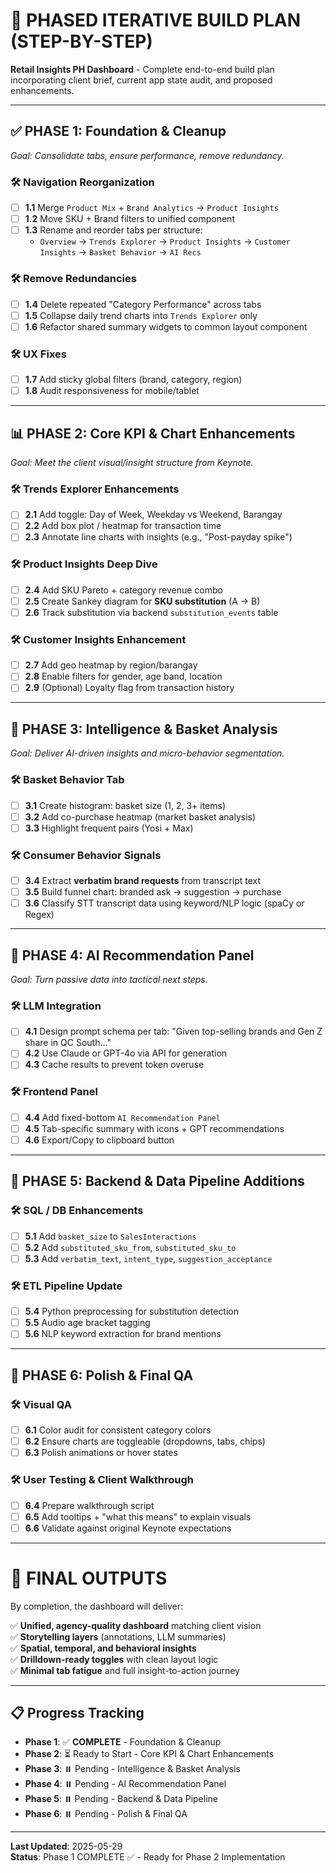 # 🧩 PHASED ITERATIVE BUILD PLAN (STEP-BY-STEP)

**Retail Insights PH Dashboard** - Complete end-to-end build plan incorporating client brief, current app state audit, and proposed enhancements.

---

## ✅ **PHASE 1: Foundation & Cleanup** 
*Goal: Consolidate tabs, ensure performance, remove redundancy.*

### 🛠 Navigation Reorganization
- [ ] **1.1** Merge `Product Mix` + `Brand Analytics` → `Product Insights`
- [ ] **1.2** Move SKU + Brand filters to unified component  
- [ ] **1.3** Rename and reorder tabs per structure:
  - `Overview` → `Trends Explorer` → `Product Insights` → `Customer Insights` → `Basket Behavior` → `AI Recs`

### 🛠 Remove Redundancies  
- [ ] **1.4** Delete repeated "Category Performance" across tabs
- [ ] **1.5** Collapse daily trend charts into `Trends Explorer` only
- [ ] **1.6** Refactor shared summary widgets to common layout component

### 🛠 UX Fixes
- [ ] **1.7** Add sticky global filters (brand, category, region)
- [ ] **1.8** Audit responsiveness for mobile/tablet

---

## 📊 **PHASE 2: Core KPI & Chart Enhancements**
*Goal: Meet the client visual/insight structure from Keynote.*

### 🛠 Trends Explorer Enhancements
- [ ] **2.1** Add toggle: Day of Week, Weekday vs Weekend, Barangay
- [ ] **2.2** Add box plot / heatmap for transaction time
- [ ] **2.3** Annotate line charts with insights (e.g., "Post-payday spike")

### 🛠 Product Insights Deep Dive
- [ ] **2.4** Add SKU Pareto + category revenue combo
- [ ] **2.5** Create Sankey diagram for **SKU substitution** (A → B)  
- [ ] **2.6** Track substitution via backend `substitution_events` table

### 🛠 Customer Insights Enhancement
- [ ] **2.7** Add geo heatmap by region/barangay
- [ ] **2.8** Enable filters for gender, age band, location
- [ ] **2.9** (Optional) Loyalty flag from transaction history

---

## 🧠 **PHASE 3: Intelligence & Basket Analysis**
*Goal: Deliver AI-driven insights and micro-behavior segmentation.*

### 🛠 Basket Behavior Tab
- [ ] **3.1** Create histogram: basket size (1, 2, 3+ items)
- [ ] **3.2** Add co-purchase heatmap (market basket analysis)
- [ ] **3.3** Highlight frequent pairs (Yosi + Max)

### 🛠 Consumer Behavior Signals  
- [ ] **3.4** Extract **verbatim brand requests** from transcript text
- [ ] **3.5** Build funnel chart: branded ask → suggestion → purchase
- [ ] **3.6** Classify STT transcript data using keyword/NLP logic (spaCy or Regex)

---

## 🤖 **PHASE 4: AI Recommendation Panel**
*Goal: Turn passive data into tactical next steps.*

### 🛠 LLM Integration
- [ ] **4.1** Design prompt schema per tab: "Given top-selling brands and Gen Z share in QC South…"
- [ ] **4.2** Use Claude or GPT-4o via API for generation
- [ ] **4.3** Cache results to prevent token overuse

### 🛠 Frontend Panel
- [ ] **4.4** Add fixed-bottom `AI Recommendation Panel`
- [ ] **4.5** Tab-specific summary with icons + GPT recommendations
- [ ] **4.6** Export/Copy to clipboard button

---

## 🧮 **PHASE 5: Backend & Data Pipeline Additions**

### 🛠 SQL / DB Enhancements
- [ ] **5.1** Add `basket_size` to `SalesInteractions`
- [ ] **5.2** Add `substituted_sku_from`, `substituted_sku_to`
- [ ] **5.3** Add `verbatim_text`, `intent_type`, `suggestion_acceptance`

### 🛠 ETL Pipeline Update
- [ ] **5.4** Python preprocessing for substitution detection
- [ ] **5.5** Audio age bracket tagging
- [ ] **5.6** NLP keyword extraction for brand mentions

---

## 🎨 **PHASE 6: Polish & Final QA**

### 🛠 Visual QA
- [ ] **6.1** Color audit for consistent category colors
- [ ] **6.2** Ensure charts are toggleable (dropdowns, tabs, chips)
- [ ] **6.3** Polish animations or hover states

### 🛠 User Testing & Client Walkthrough
- [ ] **6.4** Prepare walkthrough script
- [ ] **6.5** Add tooltips + "what this means" to explain visuals
- [ ] **6.6** Validate against original Keynote expectations

---

# 🚀 **FINAL OUTPUTS**

By completion, the dashboard will deliver:

✅ **Unified, agency-quality dashboard** matching client vision  
✅ **Storytelling layers** (annotations, LLM summaries)  
✅ **Spatial, temporal, and behavioral insights**  
✅ **Drilldown-ready toggles** with clean layout logic  
✅ **Minimal tab fatigue** and full insight-to-action journey  

---

## 📋 **Progress Tracking**

- **Phase 1**: ✅ **COMPLETE** - Foundation & Cleanup
- **Phase 2**: ⏳ Ready to Start - Core KPI & Chart Enhancements
- **Phase 3**: ⏸️ Pending - Intelligence & Basket Analysis
- **Phase 4**: ⏸️ Pending - AI Recommendation Panel
- **Phase 5**: ⏸️ Pending - Backend & Data Pipeline
- **Phase 6**: ⏸️ Pending - Polish & Final QA

---

**Last Updated**: 2025-05-29  
**Status**: Phase 1 COMPLETE ✅ - Ready for Phase 2 Implementation